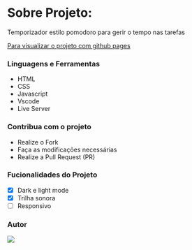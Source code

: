 # Sobre Projeto:

Temporizador estilo pomodoro para gerir o tempo nas tarefas

[Para visualizar o projeto com github pages](https://drean41.github.io/focustimer/)

### Linguagens e Ferramentas

- HTML
- CSS
- Javascript
- Vscode
- Live Server

### Contribua com o projeto

- Realize o Fork
- Faça as modificações necessárias
- Realize a Pull Request (PR)

### Fucionalidades do Projeto

- [x] Dark e light mode
- [x] Trilha sonora
- [ ] Responsivo

### Autor

<a href="https://github.com/drean41">
<img src="https://github.com/drean41.png?size=70" />
</a>
